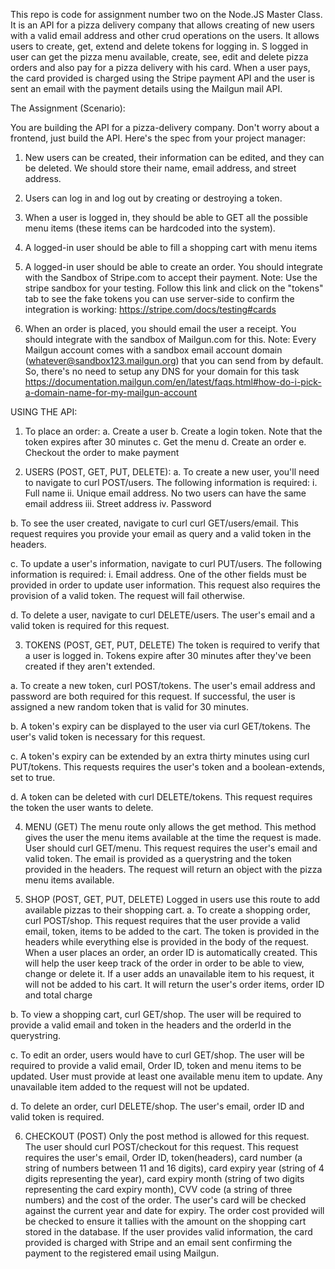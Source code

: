 This repo is code for assignment number two on the Node.JS Master Class. It is an API for a pizza delivery company that allows creating of new users with a valid email address and other crud operations on the users. It allows users to create, get, extend and delete tokens for logging in. S logged in user can get the pizza menu available, create, see, edit and delete pizza orders and also pay for a pizza delivery with his card. When a user pays, the card provided is charged using the Stripe payment API and the user is sent an email with the payment details using the Mailgun mail API.

The Assignment (Scenario):

You are building the API for a pizza-delivery company. Don't worry about a frontend, just build the API. Here's the spec from your project manager: 

1. New users can be created, their information can be edited, and they can be deleted. We should store their name, email address, and street address.

2. Users can log in and log out by creating or destroying a token.

3. When a user is logged in, they should be able to GET all the possible menu items (these items can be hardcoded into the system). 

4. A logged-in user should be able to fill a shopping cart with menu items

5. A logged-in user should be able to create an order. You should integrate with the Sandbox of Stripe.com to accept their payment. Note: Use the stripe sandbox for your testing. Follow this link and click on the "tokens" tab to see the fake tokens you can use server-side to confirm the integration is working: https://stripe.com/docs/testing#cards

6. When an order is placed, you should email the user a receipt. You should integrate with the sandbox of Mailgun.com for this. Note: Every Mailgun account comes with a sandbox email account domain (whatever@sandbox123.mailgun.org) that you can send from by default. So, there's no need to setup any DNS for your domain for this task https://documentation.mailgun.com/en/latest/faqs.html#how-do-i-pick-a-domain-name-for-my-mailgun-account

USING THE API:
1. To place an order:
a. Create a user
b. Create a login token. Note that the token expires after 30 minutes
c. Get the menu
d. Create an order
e. Checkout the order to make payment


2. USERS (POST, GET, PUT, DELETE):
a. To create a new user, you'll need to navigate to curl POST/users. The following information is required:
i. Full name
ii. Unique email address. No two users can have the same email address
iii. Street address
iv. Password

b. To see the user created, navigate to curl curl GET/users/email.
This request requires you provide your email as query and a valid token in the headers.

c. To update a user's information, navigate to curl PUT/users. The following information is required:
i. Email address.
One of the other fields must be provided in order to update user information.
This request also requires the provision of a valid token. The request will fail otherwise.

d. To delete a user, navigate to curl DELETE/users.
The user's email and a valid token is required for this request.


3. TOKENS (POST, GET, PUT, DELETE)
The token is required to verify that a user is logged in. Tokens expire after 30 minutes after they've been created if they aren't extended.

a. To create a new token, curl POST/tokens.
The user's email address and password are both required for this request. If successful, the user is assigned a new random token that is valid for 30 minutes.

b. A token's expiry can be displayed to the user via curl GET/tokens. The user's valid token is necessary for this request.

c. A token's expiry can be extended by an extra thirty minutes using curl PUT/tokens. This requests requires the user's token and a boolean-extends, set to true.

d. A token can be deleted with curl DELETE/tokens. This request requires the token the user wants to delete.


4. MENU (GET)
The menu route only allows the get method. This method gives the user the menu items available at the time the request is made. User should curl GET/menu.
This request requires the user's email and valid token. The email is provided as a querystring and the token provided in the headers. The request will return an object with the pizza menu items available.


5. SHOP (POST, GET, PUT, DELETE)
Logged in users use this route to add available pizzas to their shopping cart.
a. To create a shopping order, curl POST/shop. This request requires that the user provide a valid email, token, items to be added to the cart. The token is provided in the headers while everything else is provided in the body of the request. When a user places an order, an order ID is automatically created. This will help the user keep track of the order in order to be able to view, change or delete it. If a user adds an unavailable item to his request, it will not be added to his cart. It will return the user's order items, order ID and total charge

b. To view a shopping cart, curl GET/shop. The user will be required to provide a valid email and token in the headers and the orderId in the querystring.

c. To edit an order, users would have to curl GET/shop. The user will be required to provide a valid email, Order ID, token and menu items to be updated. User must provide at least one available menu item to update. Any unavailable item added to the request will not be updated.

d. To delete an order, curl DELETE/shop. The user's email, order ID and valid token is required.


6. CHECKOUT (POST)
Only the post method is allowed for this request. The user should curl POST/checkout for this request.
This request requires the user's email, Order ID, token(headers), card number (a string of numbers between 11 and 16 digits), card expiry year (string of 4 digits representing the year), card expiry month (string of two digits representing the card expiry month), CVV code (a string of three numbers) and the cost of the order.
The user's card will be checked against the current year and date for expiry. The order cost provided will be checked to ensure it tallies with the amount on the shopping cart stored in the database.
If the user provides valid information, the card provided is charged with Stripe and an email sent confirming the payment to the registered email using Mailgun.